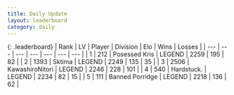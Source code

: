 ```yaml
---
title: Daily Update
layout: leaderboard
category: daily
---
```


{: .leaderboard}
| Rank | LV | Player | Division | Elo | Wins | Losses |
| --- | --- | --- | --- | --- | --- | --- |
| <span data-change="3">1</span> | 212 | <span title="ID: 402846">Posessed Kris</span> | LEGEND | <span data-change="44">2259</span> | <span data-change="11">195</span> | <span data-change="0">82</span> |
| <span data-change="-1">2</span> | 1393 | <span title="ID: 353063">Sktima</span> | LEGEND | <span data-change="7">2249</span> | <span data-change="2">135</span> | <span data-change="0">35</span> |
| <span data-change="-1">3</span> | 2506 | <span title="ID: 164871">KawashiroNitori</span> | LEGEND | <span data-change="28">2246</span> | <span data-change="6">228</span> | <span data-change="0">101</span> |
| <span data-change="5">4</span> | 540 | <span title="ID: 289238">Hardstuck.</span> | LEGEND | <span data-change="50">2234</span> | <span data-change="11">82</span> | <span data-change="0">15</span> |
| <span data-change="-2">5</span> | 111 | <span title="ID: 659170">Banned Porridge</span> | LEGEND | <span data-change="0">2218</span> | <span data-change="0">136</span> | <span data-change="0">62</span> |